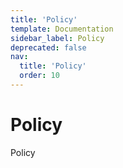 ```yaml
---
title: 'Policy'
template: Documentation
sidebar_label: Policy
deprecated: false
nav:
  title: 'Policy'
  order: 10
---
```


# Policy

<div style={{'fontFamily':'monospace'}}><span style={{'fontSize':'1.5rem','fontWeight':500}}>Policy</span></div>

